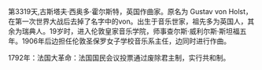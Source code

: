 第3319天,古斯塔夫·西奥多·霍尔斯特，英国作曲家。原名为 Gustav von Holst，在第一次世界大战后去掉了名字中的von。出生于音乐世家，祖先多为英国人，其余为瑞典人。19岁时，进入伦敦皇家音乐学院，师事查尔斯·威利尔斯·斯坦福五年。1906年后边担任伦敦圣保罗女子学校音乐系主任，边同时进行作曲。

1792年：法国大革命：法国国民会议投票通过废除君主制，实行共和制。